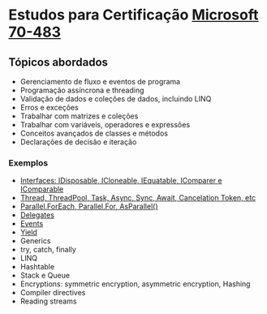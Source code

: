 # Estudos para Certificação [Microsoft 70-483](https://docs.microsoft.com/en-us/learn/certifications/exams/70-483 "Microsoft 70-483")

## Tópicos abordados
- Gerenciamento de fluxo e eventos de programa
- Programação assíncrona e threading
- Validação de dados e coleções de dados, incluindo LINQ
- Erros e exceções
- Trabalhar com matrizes e coleções
- Trabalhar com variáveis, operadores e expressões
- Conceitos avançados de classes e métodos
- Declarações de decisão e iteração

### Exemplos
- [Interfaces: IDisposable, ICloneable, IEquatable, IComparer e IComparable](/PrepToExam70-483/02_Interfaces "Interfaces: IDisposable, ICloneable, IEquatable, IComparer e IComparable") 
- [Thread, ThreadPool, Task, Async, Sync, Await, Cancelation Token, etc](/PrepToExam70-483/01_Exemplos "Thread, ThreadPool, Task, Async, Sync, Await, etc") 
- [Parallel.ForEach, Parallel.For, AsParallel()](/PrepToExam70-483/01_Exemplos#parallel "Parallel.ForEach, Parallel.For, AsParallel()") 
- [Delegates](/PrepToExam70-483/03_Delegates "Delegates")
- [Events](/PrepToExam70-483/04_Events "Events")
- [Yield](/PrepToExam70-483/05_Yield "Yield")
- Generics
- try, catch, finally
- LINQ
- Hashtable
- Stack e Queue
- Encryptions: symmetric encryption, asymmetric encryption, Hashing
- Compiler directives
- Reading streams
